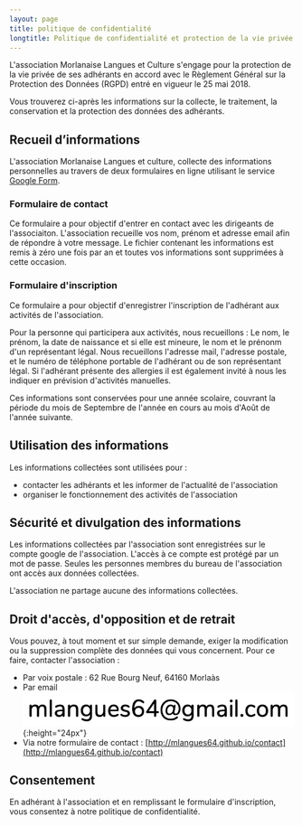 ```yaml
---
layout: page
title: politique de confidentialité
longtitle: Politique de confidentialité et protection de la vie privée
---
```


L'association Morlanaise Langues et Culture s'engage pour la protection de la vie
privée de ses adhérants en accord avec le Règlement Général sur
la Protection des Données (RGPD) entré en vigueur le 25 mai 2018.

Vous trouverez ci-après les informations sur la collecte, le traitement, la
conservation et la protection des données des adhérants.

## Recueil d’informations

L'association Morlanaise Langues et culture, collecte des informations personnelles
au travers de deux formulaires en ligne utilisant le service [Google Form](https://www.google.fr/intl/fr/forms/about/).

### Formulaire de contact

Ce formulaire a pour objectif d'entrer en contact avec les dirigeants de l'associaiton.
L'association recueille vos nom, prénom et adresse email afin de répondre à
votre message. Le fichier contenant les informations est remis à zéro une fois par
an et toutes vos informations sont supprimées à cette occasion.

### Formulaire d'inscription

Ce formulaire a pour objectif d'enregistrer l'inscription de l'adhérant aux activités de
l'association.

Pour la personne qui participera aux activités, nous recueillons : Le nom, le prénom,
la date de naissance et si elle est mineure, le nom et le prénonm d'un
représentant légal. Nous recueillons l'adresse mail, l'adresse postale, et le numéro
de téléphone portable de l'adhérant ou de son représentant légal. Si l'adhérant
présente des allergies il est également invité à nous les indiquer en prévision
d'activités manuelles.

Ces informations sont conservées pour une année scolaire, couvrant la période du
mois de Septembre de l'année en cours au mois d'Août de l'année suivante.

## Utilisation des informations

Les informations collectées sont utilisées pour :

* contacter les adhérants et les informer de l'actualité de l'association
* organiser le fonctionnement des activités de l'association

## Sécurité et divulgation des informations

Les informations collectées par l'association sont enregistrées sur le compte
google de l'association. L'accès à ce compte est protégé par un
mot de passe. Seules les personnes membres du bureau de l'association ont accès
aux données collectées.

L'association ne partage aucune des informations collectées.

## Droit d'accès, d'opposition et de retrait

Vous pouvez, à tout moment et sur simple demande, exiger la modification ou la
suppression complète des données qui vous concernent. Pour ce faire, contacter
l'association :

* Par voix postale : 62 Rue Bourg Neuf, 64160 Morlaàs
* Par email ![email](/assets/img/email.png){:height="24px"}
* Via notre formulaire de contact : [http://mlangues64.github.io/contact](http://mlangues64.github.io/contact)

## Consentement

En adhérant à l'association et en remplissant le formulaire d'inscription,
vous consentez à notre politique de confidentialité.

